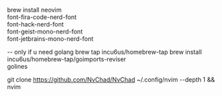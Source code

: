 brew install neovim\
font-fira-code-nerd-font \
font-hack-nerd-font \
font-geist-mono-nerd-font \
font-jetbrains-mono-nerd-font

-- only if u need golang
brew tap incu6us/homebrew-tap
brew install incu6us/homebrew-tap/goimports-reviser \
golines

git clone https://github.com/NvChad/NvChad ~/.config/nvim --depth 1 && nvim
